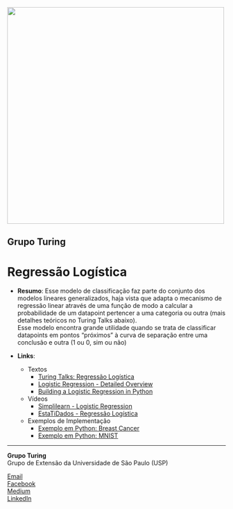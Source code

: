 <img src="https://i.ibb.co/DtHQ3FG/802x265-Logo-GT.png" width="500">

## Grupo Turing
# Regressão Logística

- **Resumo**:
Esse modelo de classificação faz parte do conjunto dos modelos lineares generalizados, haja vista que adapta o mecanismo de regressão linear através de uma função de modo a calcular a probabilidade de um datapoint pertencer a uma categoria ou outra (mais detalhes teóricos no Turing Talks abaixo).  
Esse modelo encontra grande utilidade quando se trata de classificar datapoints em pontos “próximos” à curva de separação entre uma conclusão e outra (1 ou 0, sim ou não)


- **Links**:
    - Textos
        - [Turing Talks: Regressão Logística](https://medium.com/turing-talks/turing-talks-14-modelo-de-predi%C3%A7%C3%A3o-regress%C3%A3o-log%C3%ADstica-7b70a9098e43)
        - [Logistic Regression -  Detailed Overview](https://towardsdatascience.com/logistic-regression-detailed-overview-46c4da4303bc)
        - [Building a Logistic Regression in Python](https://towardsdatascience.com/building-a-logistic-regression-in-python-step-by-step-becd4d56c9c8)
    - Vídeos
        - [Simplilearn - Logistic Regression](https://www.youtube.com/watch?v=XnOAdxOWXWg&list=PLEiEAq2VkUULYYgj13YHUWmRePqiu8Ddy&index=16)
        - [EstaTiDados - Regressão Logística](https://www.youtube.com/watch?v=dcsZsA_wipE)
    - Exemplos de Implementação
        - [Exemplo em Python: Breast Cancer](https://github.com/nyilmaz1/Breast-Cancer-predictions/blob/master/Breast%20cancer%20predictions-classification%20with%20Logistic%20Regression.ipynb)
        - [Exemplo em Python: MNIST](https://github.com/IBM/adversarial-robustness-toolbox/blob/master/notebooks/classifier_scikitlearn_LogisticRegression.ipynb)


---
**Grupo Turing**  
Grupo de Extensão da Universidade de São Paulo (USP)

[Email](mailto:turing.usp@gmail.com)   
[Facebook](https://www.facebook.com/grupoturing.usp)  
[Medium](https://www.medium.com/turing-talks)  
[LinkedIn](https://www.linkedin.com/company/grupo-turing)